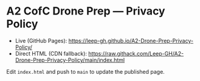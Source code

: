 # A2 CofC Drone Prep — Privacy Policy

- Live (GitHub Pages): https://leep-gh.github.io/A2-Drone-Prep-Privacy-Policy/
- Direct HTML (CDN fallback): https://raw.githack.com/Leep-GH/A2-Drone-Prep-Privacy-Policy/main/index.html

Edit `index.html` and push to `main` to update the published page.
